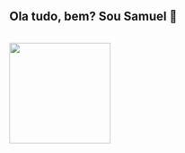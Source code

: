 ## Ola tudo, bem? Sou Samuel 👋




  <br/>

<a href="https://github.com/" title="Perfil do samuel">
  <img height="180em" src="https://github-readme-stats.vercel.app/api?username=samuel&theme=dracula&show_icons=true" />
</a>


